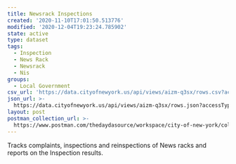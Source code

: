 ```yaml
---
title: Newsrack Inspections
created: '2020-11-10T17:01:50.513776'
modified: '2020-12-04T19:23:24.785902'
state: active
type: dataset
tags:
  - Inspection
  - News Rack
  - Newsrack
  - Nis
groups:
  - Local Government
csv_url: 'https://data.cityofnewyork.us/api/views/aizm-q3sx/rows.csv?accessType=DOWNLOAD'
json_url: >-
  https://data.cityofnewyork.us/api/views/aizm-q3sx/rows.json?accessType=DOWNLOAD
layout: post
postman_collection_url: >-
  https://www.postman.com/thedaydasource/workspace/city-of-new-york/collection/15909983-6bf18495-4284-4377-9ce1-e41e10b2e30a
---
```

Tracks complaints, inspections and reinspections of News racks and reports on the Inspection results.
